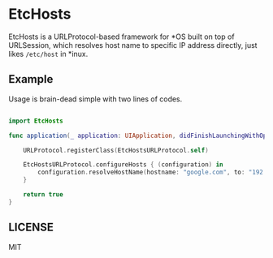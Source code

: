 # EtcHosts

EtcHosts is a URLProtocol-based framework for *OS built on top of URLSession, which resolves host name to specific IP address directly, just likes `/etc/host` in *inux.

## Example

Usage is brain-dead simple with two lines of codes.

````swift

import EtcHosts

func application(_ application: UIApplication, didFinishLaunchingWithOptions launchOptions: [UIApplicationLaunchOptionsKey: Any]?) -> Bool {

	URLProtocol.registerClass(EtcHostsURLProtocol.self)

	EtcHostsURLProtocol.configureHosts { (configuration) in
		configuration.resolveHostName(hostname: "google.com", to: "192.168.0.1")
	}

	return true
}
````

## LICENSE

MIT
